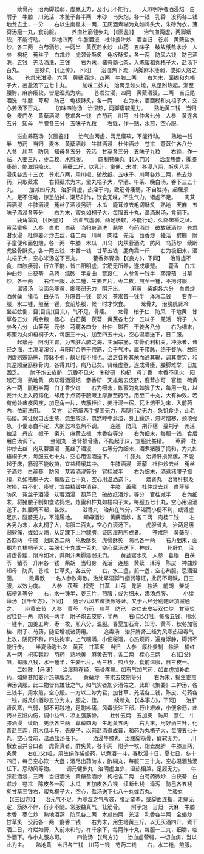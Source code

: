 <!-- { "loadSidebar": true } -->
　　续骨丹　治两脚软弱，虚羸无力，及小儿不能行。　　天麻明净者酒浸焙　白附子　牛膝　川羌活　木鳖子各半两　朱砂　乌头炮，各一钱　乳香　没药各二钱　地龙去土，一分　　右以生南星末一两，无灰酒煮糊为丸如鸡头大，朱砂为衣，薄荷汤磨一丸，食前服。
　　养血壮筋健步丸 【《医鉴》】 　治气血两虚，两脚痿软，不能行动。　　熟地四两　牛膝酒浸　杜仲姜汁炒　酒当归　苍朮　黄蘗盐水炒，各二两　白芍酒炒，一两半　黄芪盐水炒　山药　五味子　破故纸盐水炒　人参　枸杞　菟丝子　白朮炒　虎颈骨酥炙　龟板酥炙，各一两　防风六钱　防己酒洗，五钱　羌活酒洗，三钱　　右为末，猪脊髓七条，入炼蜜和丸梧子大，盐汤下百丸。
　　三妙丸 【《正传》，下同】 　治湿热下流，两脚麻木痿弱，或如火烙之热。　　苍朮米泔浸，六两　黄蘗酒炒，四两　牛膝二两　　右为末，面糊和丸梧子大，姜盐汤下五七十丸。
　　加味二妙丸　治两足如火燎，从足跗热起，渐至腰胯，麻痹痿软，皆是湿热为病。　　苍朮泔浸，四两　黄蘗酒浸，二两　当归尾酒洗　牛膝　萆薢　防己　龟板酥炙，各一两　　右为末，酒面糊和丸梧子大，空心姜汤下百丸。
　　加味四物汤　治湿热，两脚痿软无力。　　熟地黄二钱　当归身　麦门冬　黄蘗酒浸　苍朮各一钱　白芍药　川芎　杜仲各七分　人参　黄连各五分　知母　牛膝各三分　五味子九粒　　右銼，作一贴，水煎，空心服。

　　滋血养筋汤 【《医鉴》】 　治气血两虚，两足痿软，不能行动。　　熟地一钱半　芍药　当归　麦冬　黄蘗酒炒　牛膝酒浸　杜仲酒炒　苍朮　薏苡仁各八分　人参　川芎　防风　知母各五分　羌活　甘草各三分　五味子九粒　　右銼，作一贴，入姜三片，枣二枚，水煎服。
　　四制苍蘗丸 【《入门》】 　治湿热盛，脚膝痿弱，能滋阴降火。　　黄蘗二斤，以乳汁、童便、米泔，各浸八两，酥炙八两，浸炙各宜十三次　苍朮八两，用川椒、破故纸、五味子、川芎各炒二两，拣去炒药，只取蘗朮　　右将蘗朮为末，蜜丸梧子大，早酒、午茶、晚白汤，吞下三五十丸。
　　加减四斤丸　治肝肾虚，热淫于内，致筋骨痿弱，不自胜持，起居须人，足不任地，惊恐战掉，潮热时作，饮食无味，不生气力，诸虚不足。　　肉苁蓉酒浸　牛膝酒浸　菟丝子酒浸另研　木瓜　鹿茸燎去毛切酥炙　熟地　天麻　五味子酒浸各等分　　右为末，蜜丸如桐子大，每服五十丸，温酒米汤，食前下。
　　鹿角霜丸 【《医鉴》】 　治血气虚弱，两足痿软，不能行动，久卧床褥之证。　　黄芪蜜炙　人参　白朮　白茯　当归身酒洗　熟地　芍药酒炒　破故纸酒炒　苍朮泔水浸　杜仲姜汁炒去丝，各二两　川芎　肉桂　羌活　茴香炒　独活　槟榔　附子童便和面包煨，各一两　牛膝　木瓜　川乌　肉苁蓉酒洗　防风　乌药炒　续断　虎胫骨酥炙，各一两五钱　木香一钱　甘草五钱　鹿角霜一斤　　右为极细末，酒丸梧子大，空心米汤送下百丸。
　　藿香养胃汤 【《良方》，下同】 　治胃虚不食，四肢痿弱，行立不能，皆由阳明虚，宗筋无所养，遂成痿躄。　　藿香　白朮　神曲炒　白茯苓　乌药　缩砂　半夏曲　薏苡仁　人参各一钱半　荜澄茄　甘草炒，各一两　　右作一服，水二锺，生姜五片，枣二枚，煎至一锺，不拘时服
　　温肾汤　治面色痿黄，脚痿弱无力，阴汗出。　　麻黄　柴胡各六分　白朮炒　酒黄蘗　猪苓　白茯苓　升麻各一钱　防风　苍朮各一钱半　泽泻二钱　　右作一服，水二锺，煎至一锺，食前热服，候一时才饮食。
　　龙骨丸　治膀胱肾冷　坐起欲倒，目(目巟)(目巟)，气不足，骨痿。　　龙骨　柏子仁　防风　干地黄　甘草各五分　禹余粮　桂心　白石英　茯苓　黄芪各七分　五味子　羌活　附子　人参各六分　山茱萸　元参　芎藭各四分　杜仲　磁石　干姜各八分　　右为细末，炼蜜为丸如梧桐子大，每服三十丸，加至四五十丸，空心温酒送下，日二服。
　　起痿丹　阳明主胃，为五脏六腑之海，主润宗筋，束骨而利机关。冲脉者，诸经之海，主渗灌溪谷，与阳明合养于宗筋，会于气冲，属于带脉，络于督脉，故阳明虚则宗筋纵，带脉不引，故足痿不用也。治之各补其荣而通其输，调其虚实，和其逆顺至筋脉骨肉，各得其时，病乃已矣。肾经虚惫，遂成骨痿，腰脚难举，日加困乏。　　附子炮去皮脐　沉香不见火　朱砂研　枸杞　母丁香　木香不见火　阳起石煅　熟地黄　肉苁蓉酒浸焙　麝香研　天雄炮去皮脐，鹿茸亦可　官桂　硫黄各一两　腻粉半两　白丁香少许　　右为细末，炼蜜为丸如弹子大，每用一丸，以姜汁火上入药镕化，却用手点药于腰眼上摩擦至药尽。用至二十丸，大有神效。若有他处瘫痪风疾，加皂角一片，去筋捶烂，姜汁浸一宿，瓦上焙干为末，入前药内，依前法用。　　又方　治筋痿两手握固无力，两腿行动无力，急饥食少，此名筋痿。其证候口舌生疮，忽生痰涎，忽然睡中涎溢，身上躁热，忽时憎寒，颈项强急，小便赤白不定，大腑忽冷忽热不调。　　连翘　防风　荆芥穗　蔓荆子　羌活　独活　丹皮　栀子　秦艽　麻黄去根　木香各等分　　右为细末，每服一钱，食后用白汤调下。
　　金刚丸　治肾损骨痿，不能起于床，宜服此益精。　　萆薢　杜仲炒去丝　肉苁蓉酒浸　菟丝子酒浸　　右等分为细末，酒煮猪腰子捣和，为丸如梧桐子大，每服五七十丸，空心用温酒送下。
　　牛膝丸　治肾肝损骨痿，不能起于床，筋弱不能收持，宜益精缓其中。　　牛膝酒浸　萆薢　杜仲炒去丝　菟丝子酒炒　白蒺藜　防风　苁蓉酒浸等分　官桂减半　　右为细末，酒煮猪腰子捣和，丸如梧桐子大，每服五七十丸，空心用温酒送下。
　　煨肾丸　治肾肝损及脾损，谷不化，痿躄，宜益精缓中消谷。　　牛膝　萆薢　杜仲炒去丝　白蒺藜　防风　菟丝子酒浸　苁蓉酒浸　葫芦巴　破故纸酒炒，等分　官桂减半　　右为细末，将猪腰子制如食法捣烂，炼蜜和杵丸如梧桐子大，每服五七十丸，空心用温酒送下。如腰痛不起，甚效。
　　滋肾丸　治热在气分，不渴而小便不利，或肾虚足热，腿膝无力，不能履地。　　知母酒炒　黄蘗酒炒，各二两　肉桂二钱　　右各另为末，水丸桐子大，每服二百丸，空心白滚汤下。
　　虎胫骨丸　治两足痿弱软痛，或如火焙，从足踝下上冲腿胯，证因湿热所成者。　　苍朮制　黄蘗制，各四两　牛膝　归尾各二两　龟板酥炙　虎骨酥炙　防己各一两　　右为细末，面糊为丸梧桐子大，每服七十丸或一百丸，空心盐汤送下，神效。
　　补肝丸　治肾虚骨痿，阴冷如冰，并阴汗两脚痿弱无力。　　黄芪蜜水炙　人参　葛根　白茯苓　猪苓　升麻各一钱　柴胡　当归身　羌活　连翘　黄蘗　泽泻　陈皮　神曲炒　知母　防风　苍朮　甘草炙，各五分　　右，水二盏，煎一盏，空心热服。忌酒温面。
　　败毒散　一名人参败毒散。治处卑湿脚气痿弱等证，此药不可缺，日三服，以效为度。　　人参　茯苓　枳壳　甘草　川芎　羌活　独活　前胡　柴胡　桔梗各等分　　右，水一锺半，姜三片，煎服；或为细末，沸汤点服。
　　小续命汤 【《千金方》，下同】 　通治八风五痹痿厥等证。又于六经分别随证加减通之。　　麻黄去节　人参　黄芩　芍药　川芎　防己　杏仁去皮尖双仁炒　甘草炙　官桂各一两　防风一两半　附子炮去皮脐，半两　　右(口父)咀，每服五钱，用水一锺半，加姜五片，枣一枚，煎八分，温服。春夏加石膏、知母、黄芩，秋冬加官桂、附子、芍药，随证增减诸药用。
　　追毒汤　治肝脾肾三经为风寒热湿毒气上攻，阴阳不和，四肢拘挛，上气喘满，小便秘濇，心热烦闷，遍身浮肿，脚弱不能行步。　　半夏汤泡七次　黄芪　甘草炙　当归　人参　厚朴姜制　独活　橘红各一两　枳实麸炒　芍药　熟地黄　麻黄去节，各二两　桂心三两　　右(口父)咀，每服八钱，水一锺半，生姜七片，枣三枚，煎八分，食前温服，日三夜一。
　　二妙散 【丹溪】 　治湿热在经，筋骨疼痛。如有气加气药，如血虚加补血药，如痛甚加姜汁热辣服之。　　黄蘗炒　苍朮去皮制等分
　　右为末，捣生姜煎沸汤调服。此二物皆有雄壮之气，如气实者加少酒佐之，此即《集要》二神汤，各三钱半，用水煎，空心服。一方以二妙为君，加甘草、羌活各二钱，陈皮、芍药各一钱，威灵仙酒炒五分为末，服之，佳。
　　续断丸 【《本事方》，下同】 　治肝肾风寒，气弱，脚不可践地，足跗疼痛，风毒流注下部，行止艰难，小便余沥，此药补五脏内伤，调中益气，凉血强筋骨。　　杜仲五两　五加皮　防风　薏仁　牛膝酒浸　续断　羌活各三两　萆薢四两　生地黄五两　　右为末，用好酒三升，化青盐三两，用木瓜半斤，去皮子，以前盐酒煮成膏，和药为丸梧子大，每服五七十丸，空心食前，温酒盐汤任下。
　　酒浸牛膝丸　治腰脚筋骨，酸软无力。　　川椒去目并合口者　虎骨真者，酢炙黄，各半两　附子一枚，炮去皮脐　牛膝三两，炙黄　　右(口父)咀，用生绢作袋盛药，以煮酒一斗，春秋浸十日，夏七日，冬十四日，每日空心饮一大盏；酒尽出药为末，酢糊丸，每服二三十丸，空心温酒盐汤任下。忌动风等物。
　　调元健步丸　治阴虚血少，湿热相兼，足履无力。　　牛膝盐酒浸，三两　当归酒洗　黄蘗盐酒炒　枸杞各二两　白芍药微炒　白茯苓　白朮炒　苍朮　陈皮各一两　木瓜　五加皮各八钱　续断七钱　泽泻　防己各五钱　炙甘草三钱右，蜜丸桐子大，空心，盐汤送下七八十丸或百丸。
　　胜骏丸 【《三因方》】 　治元气不足，为寒湿之气所袭，腰足挛拳，或脚面连指，走痛无定，筋脉不伸，行步不随。常服益真气，壮筋骨。　　附子炮　当归　天麻　牛膝　木香　枣仁炒　熟地酒蒸　防风各二两　木瓜四两　羌活　乳香各半两　全蝎炒　甘草炙　没药各一两　麝香二钱　　右为末，用生地黄三斤，以无灰酒四升，煮干晒二日，杵烂如膏，入前末和匀，杵千余下，每两作十丸，每服一二丸，细嚼，临卧酒下。作小丸服亦可。
　　四物汤 【《局方》】 　治血虚营弱，一切血病，当以此为主。　　熟地黄　当归各三钱　川芎一钱　芍药二钱　　右，水二锺，煎服。

